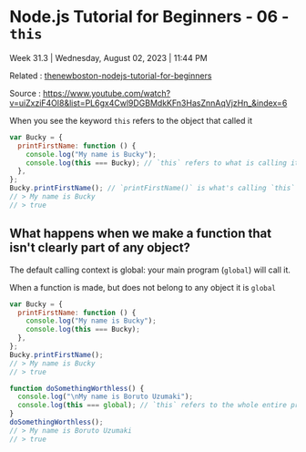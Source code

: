 # Node.js Tutorial for Beginners - 06 - `this`

Week 31.3 | Wednesday, August 02, 2023 | 11:44 PM

Related : [thenewboston-nodejs-tutorial-for-beginners](thenewboston-nodejs-tutorial-for-beginners.md)

Source : https://www.youtube.com/watch?v=uiZxziF4Ol8&list=PL6gx4Cwl9DGBMdkKFn3HasZnnAqVjzHn_&index=6

When you see the keyword `this` refers to the object that called it

```js
var Bucky = {
  printFirstName: function () {
    console.log("My name is Bucky");
    console.log(this === Bucky); // `this` refers to what is calling it
  },
};
Bucky.printFirstName(); // `printFirstName()` is what's calling `this`
// > My name is Bucky
// > true
```

## What happens when we make a function that isn't clearly part of any object?

The default calling context is global: your main program (`global`) will call it.

When a function is made, but does not belong to any object it is `global`

```js
var Bucky = {
  printFirstName: function () {
    console.log("My name is Bucky");
    console.log(this === Bucky);
  },
};
Bucky.printFirstName();
// > My name is Bucky
// > true

function doSomethingWorthless() {
  console.log("\nMy name is Boruto Uzumaki");
  console.log(this === global); // `this` refers to the whole entire program
}
doSomethingWorthless();
// > My name is Boruto Uzumaki
// > true
```
